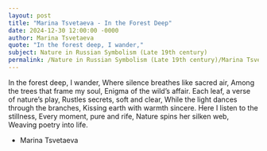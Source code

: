 ```yaml
---
layout: post
title: "Marina Tsvetaeva - In the Forest Deep"
date: 2024-12-30 12:00:00 -0000
author: Marina Tsvetaeva
quote: "In the forest deep, I wander,"
subject: Nature in Russian Symbolism (Late 19th century)
permalink: /Nature in Russian Symbolism (Late 19th century)/Marina Tsvetaeva/Marina Tsvetaeva - In the Forest Deep
---
```


In the forest deep, I wander,
Where silence breathes like sacred air,
Among the trees that frame my soul,
Enigma of the wild’s affair.
Each leaf, a verse of nature’s play,
Rustles secrets, soft and clear,
While the light dances through the branches,
Kissing earth with warmth sincere.
Here I listen to the stillness,
Every moment, pure and rife,
Nature spins her silken web,
Weaving poetry into life.

- Marina Tsvetaeva

